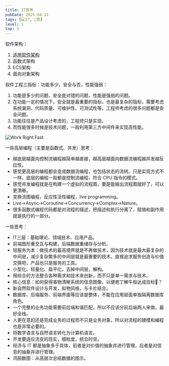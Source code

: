 ```yaml
---
title: IT思考
pubDate: 2025-04-11
tags: [💻IT, 🤔思]
level: 1
top: 3
---
```


软件架构：

1. [适用软件架构](/lab/20240623-fit-software)
2. 函数式架构
3. ECS架构
4. 面向对象架构

软件工程三指标：功能多少，安全与否，性能强弱：

1. 功能是多少的问题，安全是对错的问题，性能是强弱的问题。
2. 在功能一定的情况下，安全就是最重要的指标，也是最复杂的指标，需要考虑系统漏洞、代码质量、可维护性、可测试性等，工程师考虑的很多问题都是安全问题。
3. 功能往往是产品设计考虑的，工程师只是实现。
4. 而性能很多时候是技术问题，一般利用第三方中间件来实现高性能。

![Work Right Fast](/images/work-right-fast.jpg)

一些高层编程（主要是函数式、并发）思考：

- 越底层越面向控制流编程越简单越直接，越高层越面向数据流编程越并发越反应性。
- 感觉更高层的编程都会变成数据流编程，也包括状态的流转。只是实现方式不一样。底层的编程一般都是控制流编程，符合 CPU 指令的模式。
- 感觉并发编程就是在构建一个虚拟的流程图，要是能输出流程图就好了，可以更清晰。
- 变换流图编程，反应性活性编程，live programming。
- Live->Async->Coroutine->Concurrency->Complex->Nature。
- 很多函数式编程代码都是对流程的描述，把描述和执行分离了，赋值和副作用就是执行的一部分。

一些思考：

- IT三层：基础理论、领域技术、应用产品。
- 前端图形重交互与构建，后端数据重储存与分析。
- 轻服务为本：做技术的最高境界就是不再做技术，因为技术就是最大最复杂的中间层，减少复杂繁多的中间层就是最重要的技术。直接追求服务创造与价值交换吧，产品也只是服务的工具。
- 小型化、轻量化、扁平化，去掉中间层，解构。
- 用综合的方法整合各种需求和技术来创新，而不只是单一需求与技术。
- 核心信息：如何获得事物清晰系统的信息图像，以便庖丁解牛般达成目标🎯？
- 新自然软件设计与开发，拟物风格，与卡片结合。
- 数据库、后端服务、前端界面等应该是整体，不能在应用层面单独隔离数据库角色。
- 一个完整的业务功能需要前后端和谐匹配，所以不应该分前后端两人来做，最好全栈。
- 人更在意的还是完成业务的过程而不只是业务对象，所以对流程的建模和编程也是非常必要的。
- 将数学语言与自然语言转化为计算机语言。
- 开发要适应流变的现实，细粒度，统合时空。
- 经济与 IT 都是抽象多于具体，前者是对价值的抽象并进行管理，后者是对信息的抽象并进行管理。
- 鸿鹄数图：从高层次总结数据的图示。
